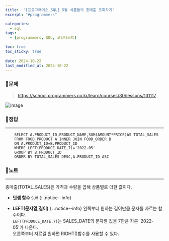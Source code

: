 ```yaml
---
title:  "[프로그래머스_SQL] 5월 식품들의 총매출 조회하기"
excerpt: "#programmers"

categories:
  - sql
tags:
  - [programmers, SQL, 코딩테스트]

toc: true
toc_sticky: true
 
date: 2024-10-22
last_modified_at: 2024-10-22
---
```


### 📜문제
> <https://school.programmers.co.kr/learn/courses/30/lessons/131117>

![image](https://github.com/user-attachments/assets/a8a0b1ed-f08b-482f-85bc-5c82fe320133)
    
    
### 📜정답
-----
```
    SELECT A.PRODUCT_ID,PRODUCT_NAME,SUM(AMOUNT*PRICE)AS TOTAL_SALES 
    FROM FOOD_PRODUCT A INNER JOIN FOOD_ORDER B
    ON A.PRODUCT_ID=B.PRODUCT_ID
    WHERE LEFT(PRODUCE_DATE,7)='2022-05'
    GROUP BY B.PRODUCT_ID
    ORDER BY TOTAL_SALES DESC,A.PRODUCT_ID ASC
```

  
### 📜노트
-----
총매출(TOTAL_SALES)은 가격과 수량을 곱해 상품별로 더한 값이다.    
      
* **덧셈 함수**
    `SUM`
{: .notice--info} 
  
  
* **LEFT(문자열,길이)**
{: .notice--info}
왼쪽부터 원하는 길이만큼 문자를 자르는 함수이다.  
`LEFT(PRODUCE_DATE,7)`는 SALES_DATE의 문자열 값을 7만큼 자른 '2022-05'가 나온다.  
오른쪽부터 자르길 원하면 RIGHT()함수를 사용할 수 있다.  


